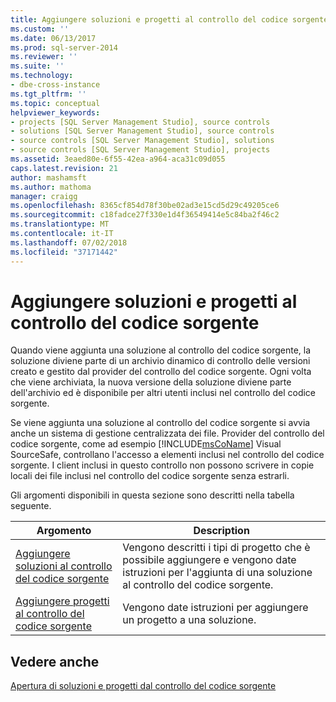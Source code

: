 ```yaml
---
title: Aggiungere soluzioni e progetti al controllo del codice sorgente | Microsoft Docs
ms.custom: ''
ms.date: 06/13/2017
ms.prod: sql-server-2014
ms.reviewer: ''
ms.suite: ''
ms.technology:
- dbe-cross-instance
ms.tgt_pltfrm: ''
ms.topic: conceptual
helpviewer_keywords:
- projects [SQL Server Management Studio], source controls
- solutions [SQL Server Management Studio], source controls
- source controls [SQL Server Management Studio], solutions
- source controls [SQL Server Management Studio], projects
ms.assetid: 3eaed80e-6f55-42ea-a964-aca31c09d055
caps.latest.revision: 21
author: mashamsft
ms.author: mathoma
manager: craigg
ms.openlocfilehash: 8365cf854d78f30be02ad3e15cd5d29c49205ce6
ms.sourcegitcommit: c18fadce27f330e1d4f36549414e5c84ba2f46c2
ms.translationtype: MT
ms.contentlocale: it-IT
ms.lasthandoff: 07/02/2018
ms.locfileid: "37171442"
---
```

# <a name="add-solutions-and-projects-to-source-control"></a>Aggiungere soluzioni e progetti al controllo del codice sorgente
  Quando viene aggiunta una soluzione al controllo del codice sorgente, la soluzione diviene parte di un archivio dinamico di controllo delle versioni creato e gestito dal provider del controllo del codice sorgente. Ogni volta che viene archiviata, la nuova versione della soluzione diviene parte dell'archivio ed è disponibile per altri utenti inclusi nel controllo del codice sorgente.  
  
 Se viene aggiunta una soluzione al controllo del codice sorgente si avvia anche un sistema di gestione centralizzata dei file. Provider del controllo del codice sorgente, come ad esempio [!INCLUDE[msCoName](../includes/msconame-md.md)] Visual SourceSafe, controllano l'accesso a elementi inclusi nel controllo del codice sorgente. I client inclusi in questo controllo non possono scrivere in copie locali dei file inclusi nel controllo del codice sorgente senza estrarli.  
  
 Gli argomenti disponibili in questa sezione sono descritti nella tabella seguente.  
  
|Argomento|Description|  
|-----------|-----------------|  
|[Aggiungere soluzioni al controllo del codice sorgente](../../2014/database-engine/add-solutions-to-source-control.md)|Vengono descritti i tipi di progetto che è possibile aggiungere e vengono date istruzioni per l'aggiunta di una soluzione al controllo del codice sorgente.|  
|[Aggiungere progetti al controllo del codice sorgente](../../2014/database-engine/add-projects-to-source-control.md)|Vengono date istruzioni per aggiungere un progetto a una soluzione.|  
  
## <a name="see-also"></a>Vedere anche  
 [Apertura di soluzioni e progetti dal controllo del codice sorgente](../../2014/database-engine/open-solutions-and-projects-from-source-control.md)  
  
  
